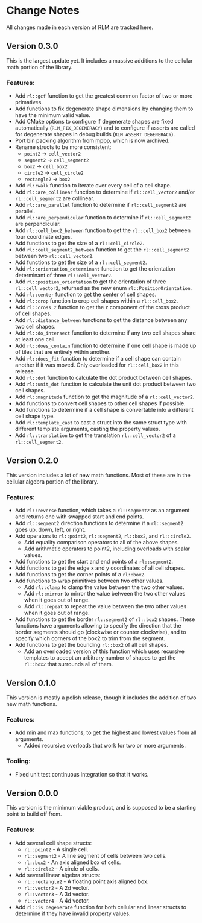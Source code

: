 <!--
SPDX-FileCopyrightText: 2023 Daniel Aimé Valcour <fosssweeper@gmail.com>

SPDX-License-Identifier: MIT
-->

<!--
    Copyright (c) 2023 Daniel Aimé Valcour

    Permission is hereby granted, free of charge, to any person obtaining a copy of
    this software and associated documentation files (the "Software"), to deal in
    the Software without restriction, including without limitation the rights to
    use, copy, modify, merge, publish, distribute, sublicense, and/or sell copies of
    the Software, and to permit persons to whom the Software is furnished to do so,
    subject to the following conditions:
    The above copyright notice and this permission notice shall be included in all
    copies or substantial portions of the Software.
    THE SOFTWARE IS PROVIDED "AS IS", WITHOUT WARRANTY OF ANY KIND, EXPRESS OR
    IMPLIED, INCLUDING BUT NOT LIMITED TO THE WARRANTIES OF MERCHANTABILITY, FITNESS
    FOR A PARTICULAR PURPOSE AND NONINFRINGEMENT. IN NO EVENT SHALL THE AUTHORS OR
    COPYRIGHT HOLDERS BE LIABLE FOR ANY CLAIM, DAMAGES OR OTHER LIABILITY, WHETHER
    IN AN ACTION OF CONTRACT, TORT OR OTHERWISE, ARISING FROM, OUT OF OR IN
    CONNECTION WITH THE SOFTWARE OR THE USE OR OTHER DEALINGS IN THE SOFTWARE.
-->

# Change Notes

All changes made in each version of RLM are tracked here.

## Version 0.3.0

This is the largest update yet. It includes a massive additions to the cellular math portion of the library.

### Features:
 - Add `rl::gcf` function to get the greatest common factor of two or more primatives.
 - Add functions to fix degenerate shape dimensions by changing them to have the minimum valid value.
 - Add CMake options to configure if degenerate shapes are fixed automatically (`RLM_FIX_DEGENERACY`) and to configure if asserts are called for degenerate shapes in debug builds (`RLM_ASSERT_DEGENERACY`).
 - Port bin packing algorithm from [mpbp](https://github.com/Journeyman-dev/mpbp), which is now archived.
 - Rename structs to be more consistent:
    - `point2` -> `cell_vector2`
    - `segment2` -> `cell_segment2`
    - `box2` -> `cell_box2`
    - `circle2` -> `cell_circle2`
    - `rectangle2` -> `box2`
 - Add `rl::walk` function to iterate over every cell of a cell shape.
 - Add `rl::are_collinear` function to determine if `rl::cell_vector2` and/or `rl::cell_segment2` are collinear.
 - Add `rl::are_parallel` function to determine if `rl::cell_segment2` are parallel.
 - Add `rl::are_perpendicular` function to determine if `rl::cell_segment2` are perpendicular.
 - Add `rl::cell_box2_between` function to get the `rl::cell_box2` between four coordinate edges.
 - Add functions to get the size of a `rl::cell_circle2`.
 - Add `rl::cell_segment2_between` function to get the `rl::cell_segment2` between two `rl::cell_vector2`.
 - Add functions to get the size of a `rl::cell_segment2`.
 - Add `rl::orientation_determinant` function to get the orientation determinant of three `rl::cell_vector2`.
 - Add `rl::position_orientation` to get the orientation of three `rl::cell_vector2`, returned as the new enum `rl::PositionOrientation`.
 - Add `rl::center` function to get the center of cell shapes.
 - Add `rl::crop` function to crop cell shapes within a `rl::cell_box2`.
 - Add `rl::cross_z` function to get the z component of the cross product of cell shapes.
 - Add `rl::distance_between` functions to get the distance between any two cell shapes.
 - Add `rl::do_intersect` function to determine if any two cell shapes share at least one cell.
 - Add `rl::does_contain` function to determine if one cell shape is made up of tiles that are entirely within another.
 - Add `rl::does_fit` function to determine if a cell shape can contain another if it was moved. Only overloaded for `rl::cell_box2` in this release.
 - Add `rl::dot` function to calculate the dot product between cell shapes.
 - Add `rl::unit_dot` function to calculate the unit dot product between two cell shapes.
 - Add `rl::magnitude` function to get the magnitude of a `rl::cell_vector2`.
 - Add functions to convert cell shapes to other cell shapes if possible.
 - Add functions to determine if a cell shape is convertable into a different cell shape type.
 - Add `rl::template_cast` to cast a struct into the same struct type with different template arguments, casting the property values.
 - Add `rl::translation` to get the translation `rl::cell_vector2` of a `rl::cell_segment2`.

## Version 0.2.0

This version includes a lot of new math functions. Most of these are in the cellular algebra portion of the library.

### Features:
 - Add `rl::reverse` function, which takes a `rl::segment2` as an argument and returns one with swapped start and end points.
 - Add `rl::segment2` direction functions to determine if a `rl::segment2` goes up, down, left, or right.
 - Add operators to `rl::point2`, `rl::segment2`, `rl::box2`, and `rl::circle2`.
    - Add equality comparison operators to all of the above shapes.
    - Add arithmetic operators to point2, including overloads with scalar values.
 - Add functions to get the start and end points of a `rl::segment2`.
 - Add functions to get the edge x and y coordinates of all cell shapes.
 - Add functions to get the corner points of a `rl::box2`.
 - Add functions to wrap primitives between two other values.
    - Add `rl::clamp` to clamp the value between the two other values.
    - Add `rl::mirror` to mirror the value between the two other values when it goes out of range.
    - Add `rl::repeat` to repeat the value between the two other values when it goes out of range.
- Add functions to get the border `rl::segment2` of `rl::box2` shapes. These functions have arguments allowing to specify the direction that the border segments should go (clockwise or counter clockwise), and to specify which corners of the box2 to trim from the segment.
- Add functions to get the bounding `rl::box2` of all cell shapes.
    - Add an overloaded version of this function which uses recursive templates to accept an arbitrary number of shapes to get the `rl::box2` that surrounds all of them.

## Version 0.1.0

This version is mostly a polish release, though it includes the addition of two new math functions.

### Features:
 - Add min and max functions, to get the highest and lowest values from all arguments.
    - Added recursive overloads that work for two or more arguments.

### Tooling:
- Fixed unit test continuous integration so that it works.

## Version 0.0.0

This version is the minimum viable product, and is supposed to be a starting point to build off from.

### Features:
- Add several cell shape structs:
    - `rl::point2` - A single cell.
    - `rl::segment2` - A line segment of cells between two cells.
    - `rl::box2` - An axis aligned box of cells.
    - `rl::circle2` - A circle of cells.
- Add several linear algebra structs:
    - `rl::rectangle2` - A floating point axis aligned box.
    - `rl::vector2` - A 2d vector.
    - `rl::vector3` - A 3d vector.
    - `rl::vector4` - A 4d vector.
- Add `rl::is_degenerate` function for both cellular and linear structs to determine if they have invalid property values.
